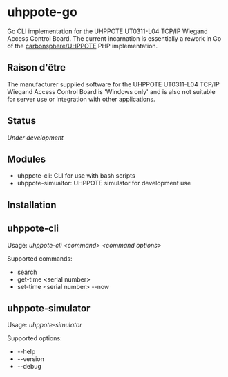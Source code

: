# uhppote-go

Go CLI implementation for the UHPPOTE UT0311-L04 TCP/IP Wiegand Access Control Board. The current incarnation is essentially a rework in Go of the [carbonsphere/UHPPOTE](https://github.com/carbonsphere/UHPPOTE) PHP implementation.

## Raison d'être

The manufacturer supplied software for the UHPPOTE UT0311-L04 TCP/IP Wiegand Access Control Board is 'Windows only' and is also not suitable for server use or integration with other applications.

## Status

*Under development*

## Modules

- uhppote-cli:       CLI for use with bash scripts
- uhppote-simualtor: UHPPOTE simulator for development use

## Installation

## uhppote-cli

Usage: *uhppote-cli \<command\> \<command options\>*

Supported commands:
- search
- get-time \<serial number\>
- set-time \<serial number\> --now

## uhppote-simulator

Usage: *uhppote-simulator*

Supported options:
- --help
- --version
- --debug








